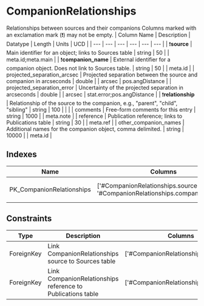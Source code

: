 # CompanionRelationships
Relationships between sources and their companions
Columns marked with an exclamation mark (:exclamation:) may not be empty.
| Column Name | Description | Datatype | Length | Units  | UCD |
| --- | --- | --- | --- | --- | --- |
| :exclamation:**source** | Main identifier for an object; links to Sources table | string | 50 |  | meta.id;meta.main  |
| :exclamation:**companion_name** | External identifier for a companion object. Does not link to Sources table. | string | 50 |  | meta.id  |
| projected_separation_arcsec | Projected separation between the source and companion in arcseconds | double |  | arcsec | pos.angDistance  |
| projected_separation_error | Uncertainty of the projected separation in arcseconds | double |  | arcsec | stat.error;pos.angDistance  |
| :exclamation:**relationship** | Relationship of the source to the companion, e.g., "parent", "child", "sibling" | string | 100 |  |   |
| comments | Free-form comments for this entry | string | 1000 |  | meta.note  |
| reference | Publication reference; links to Publications table | string | 30 |  | meta.ref  |
| other_companion_names | Additional names for the companion object, comma delimited. | string | 10000 |  | meta.id  |

## Indexes
| Name | Columns | Description |
| --- | --- | --- |
| PK_CompanionRelationships | ['#CompanionRelationships.source', '#CompanionRelationships.companion_name'] | Primary key for CompanionRelationships table |

## Constraints
| Type | Description | Columns | Referenced Columns |
| --- | --- | --- | --- |
| ForeignKey | Link CompanionRelationships source to Sources table | ['#CompanionRelationships.source'] | ['#Sources.source'] |
| ForeignKey | Link CompanionRelationships reference to Publications table | ['#CompanionRelationships.reference'] | ['#Publications.reference'] |


